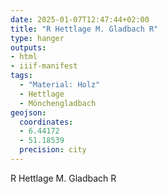```yaml
---
date: 2025-01-07T12:47:44+02:00
title: "R Hettlage M. Gladbach R"
type: hanger
outputs:
- html
- iiif-manifest
tags:
  - "Material: Holz"
  - Hettlage
  - Mönchengladbach
geojson:
  coordinates:
  - 6.44172
  - 51.18539
  precision: city
---
```

R Hettlage M. Gladbach R

